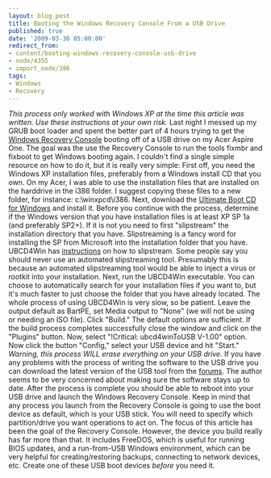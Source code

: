```yaml
---
layout: blog_post
title: Booting the Windows Recovery Console From a USB Drive
published: true
date: '2009-03-30 05:00:00'
redirect_from:
- content/booting-windows-recovery-console-usb-drive
- node/4355
- import_node/386
tags:
- Windows
- Recovery
---
```


*This process only worked with Windows XP at the time this article was written. Use these instructions at your own risk.* Last night I messed up my GRUB boot loader and spent the better part of 4 hours trying to get the [Windows Recovery Console](http://support.microsoft.com/kb/314058) booting off of a USB drive on my Acer Aspire One. The goal was the use the Recovery Console to run the tools fixmbr and fixboot to get Windows booting again. I couldn't find a single simple resource on how to do it, but it is really very simple: First off, you need the Windows XP installation files, preferably from a Windows install CD that you own. On my Acer, I was able to use the installation files that are installed on the harddrive in the i386 folder. I suggest copying these files to a new folder, for instance: c:\\winxpcd\\i386. Next, download the [Ultimate Boot CD for Windows](http://www.ubcd4win.com/) and install it. Before you continue with the process, determine if the Windows version that you have installation files is at least XP SP 1a (and preferably SP2+). If it is not you need to first "slipstream" the installation directory that you have. Slipstreaming is a fancy word for installing the SP from Microsoft into the installation folder that you have. UBCD4Win has [instructions](http://www.ubcd4win.com/slipstream.htm) on how to slipstream. Some people say you should never use an automated slipstreaming tool. Presumably this is because an automated slipstreaming tool would be able to inject a virus or rootkit into your installation. Next, run the UBCD4Win executable. You can choose to automatically search for your installation files if you want to, but it's much faster to just choose the folder that you have already located. The whole process of using UBCD4Win is very slow, so be patient. Leave the output default as BartPE, set Media output to "None" (we will not be using or needing an ISO file). Click "Build." The default options are sufficient. If the build process completes successfully close the window and click on the "Plugins" button. Now, select "!Critical: ubcd4winToUSB V-1.00" option. Now click the button "Config," select your USB device and hit "Start." *Warning, this process WILL erase everything on your USB drive.* If you have any problems with the process of writing the software to the USB drive you can download the latest version of the USB tool from the [forums](http://ubcd4win.com/forum/index.php?showtopic=11375). The author seems to be very concerned about making sure the software stays up to date. After the process is complete you should be able to reboot into your USB drive and launch the Windows Recovery Console. Keep in mind that any process you launch from the Recovery Console is going to use the boot device as default, which is your USB stick. You will need to specify which partition/drive you want operations to act on. The focus of this article has been the goal of the Recovery Console. However, the device you build really has far more than that. It includes FreeDOS, which is useful for running BIOS updates, and a run-from-USB Windows environment, which can be very helpful for creating/restoring backups, connecting to network devices, etc. Create one of these USB boot devices *before* you need it.
